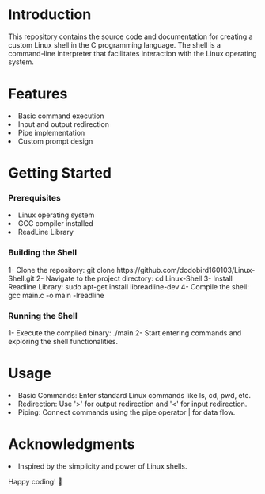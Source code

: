 <h1>Introduction</h1>
This repository contains the source code and documentation for creating a custom Linux shell in the C programming language. The shell is a command-line interpreter that facilitates interaction with the Linux operating system.

<h1>Features</h1>
<li>Basic command execution</li>
<li>Input and output redirection</li>
<li>Pipe implementation</li>
<li>Custom prompt design</li>

<h1>Getting Started</h1>
<h3>Prerequisites</h3>
<li>Linux operating system</li>
<li>GCC compiler installed</li>
<li>ReadLine Library</li>

<h3>Building the Shell</h3>
1- Clone the repository: git clone https://github.com/dodobird160103/Linux-Shell.git
2- Navigate to the project directory: cd Linux-Shell
3- Install Readline Library: sudo apt-get install libreadline-dev
4- Compile the shell: gcc main.c -o main -lreadline

<h3>Running the Shell</h3>
1- Execute the compiled binary: ./main
2- Start entering commands and exploring the shell functionalities.

<h1>Usage</h1>
<li>Basic Commands: Enter standard Linux commands like ls, cd, pwd, etc.</li>
<li>Redirection: Use '>' for output redirection and '<' for input redirection.</li>
<li>Piping: Connect commands using the pipe operator | for data flow.</li>
  
<h1>Acknowledgments</h1>
<li>Inspired by the simplicity and power of Linux shells.</li>

Happy coding! 🚀
